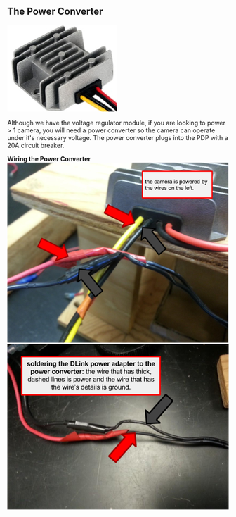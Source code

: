 ## The Power Converter
![](./powerconvert.png)

Although we have the voltage regulator module, if you are looking to power > 1 camera, you will need a power converter so the camera can operate under it's necessary voltage. The power converter plugs into the PDP with a 20A circuit breaker.

**Wiring the Power Converter**
![](./wiringcamera.png)
![](./dlink.png)